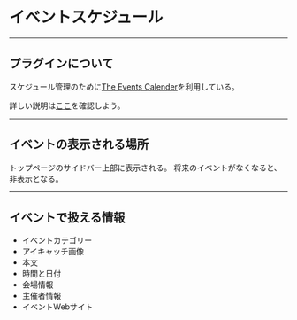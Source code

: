 # イベントスケジュール

---
## プラグインについて
スケジュール管理のために[The Events Calender](https://theeventscalendar.com/)を利用している。

詳しい説明は[ここ](https://www.howtowp.jp/plugin-list/index26.html)を確認しよう。

---
## イベントの表示される場所
トップページのサイドバー上部に表示される。
将来のイベントがなくなると、非表示となる。

---
## イベントで扱える情報
- イベントカテゴリー
- アイキャッチ画像
- 本文
- 時間と日付
- 会場情報
- 主催者情報
- イベントWebサイト



